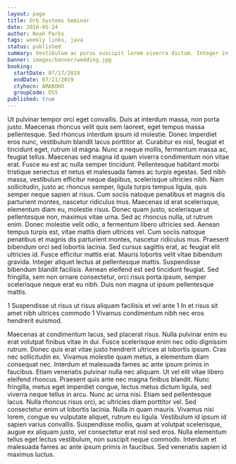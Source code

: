 ```yaml
---
layout: page
title: Orb Systems Seminar
date: 2016-05-24
author: Noah Parks
tags: weekly links, java
status: published
summary: Vestibulum ac purus suscipit lorem viverra dictum. Integer in mollis.
banner: images/banner/wedding.jpg
booking:
  startDate: 07/17/2019
  endDate: 07/21/2019
  ctyhocn: AMABOHX
  groupCode: OSS
published: true
---
```

Ut pulvinar tempor orci eget convallis. Duis at interdum massa, non porta justo. Maecenas rhoncus velit quis sem laoreet, eget tempus massa pellentesque. Sed rhoncus interdum ipsum id molestie. Donec imperdiet eros nunc, vestibulum blandit lacus porttitor at. Curabitur ex nisl, feugiat et tincidunt eget, rutrum id magna. Nunc a neque mollis, fermentum massa ac, feugiat tellus. Maecenas sed magna id quam viverra condimentum non vitae erat. Fusce eu est ac nulla semper tincidunt. Pellentesque habitant morbi tristique senectus et netus et malesuada fames ac turpis egestas. Sed nibh massa, vestibulum efficitur neque dapibus, scelerisque ultricies nibh. Nam sollicitudin, justo ac rhoncus semper, ligula turpis tempus ligula, quis semper neque sapien at risus. Cum sociis natoque penatibus et magnis dis parturient montes, nascetur ridiculus mus.
Maecenas id erat scelerisque, elementum diam eu, molestie risus. Donec quam justo, scelerisque ut pellentesque non, maximus vitae urna. Sed ac rhoncus nulla, ut rutrum enim. Donec molestie velit odio, a fermentum libero ultricies sed. Aenean tempus turpis est, vitae mattis diam ultrices vel. Cum sociis natoque penatibus et magnis dis parturient montes, nascetur ridiculus mus. Praesent bibendum orci sed lobortis lacinia. Sed cursus sagittis erat, ac feugiat elit ultricies id. Fusce efficitur mattis erat. Mauris lobortis velit vitae bibendum gravida. Integer aliquet lectus at pellentesque mattis. Suspendisse bibendum blandit facilisis. Aenean eleifend est sed tincidunt feugiat. Sed fringilla, sem non ornare consectetur, orci risus porta ipsum, semper scelerisque neque erat eu nibh. Duis non magna ut ipsum pellentesque mattis.

1 Suspendisse ut risus ut risus aliquam facilisis et vel ante
1 In et risus sit amet nibh ultrices commodo
1 Vivamus condimentum nibh nec eros hendrerit euismod.

Maecenas at condimentum lacus, sed placerat risus. Nulla pulvinar enim eu erat volutpat finibus vitae in dui. Fusce scelerisque enim nec odio dignissim rutrum. Donec quis erat vitae justo hendrerit ultrices at lobortis ipsum. Cras nec sollicitudin ex. Vivamus molestie quam metus, a elementum diam consequat nec. Interdum et malesuada fames ac ante ipsum primis in faucibus. Etiam venenatis pulvinar nulla nec aliquam. Ut vel elit vitae libero eleifend rhoncus. Praesent quis ante nec magna finibus blandit. Nunc fringilla, metus eget imperdiet congue, lectus metus dictum ligula, sed viverra neque tellus in arcu.
Nunc ac urna nisi. Etiam sed pellentesque lacus. Nulla rhoncus risus orci, ac ultricies diam porttitor vel. Sed consectetur enim ut lobortis lacinia. Nulla in quam mauris. Vivamus nisi lorem, congue eu vulputate aliquet, rutrum eu ligula. Vestibulum id ipsum id sapien varius convallis. Suspendisse mollis, quam at volutpat scelerisque, augue ex aliquam justo, vel consectetur erat nisl sed eros. Nulla elementum tellus eget lectus vestibulum, non suscipit neque commodo. Interdum et malesuada fames ac ante ipsum primis in faucibus. Sed venenatis sapien id maximus luctus.
